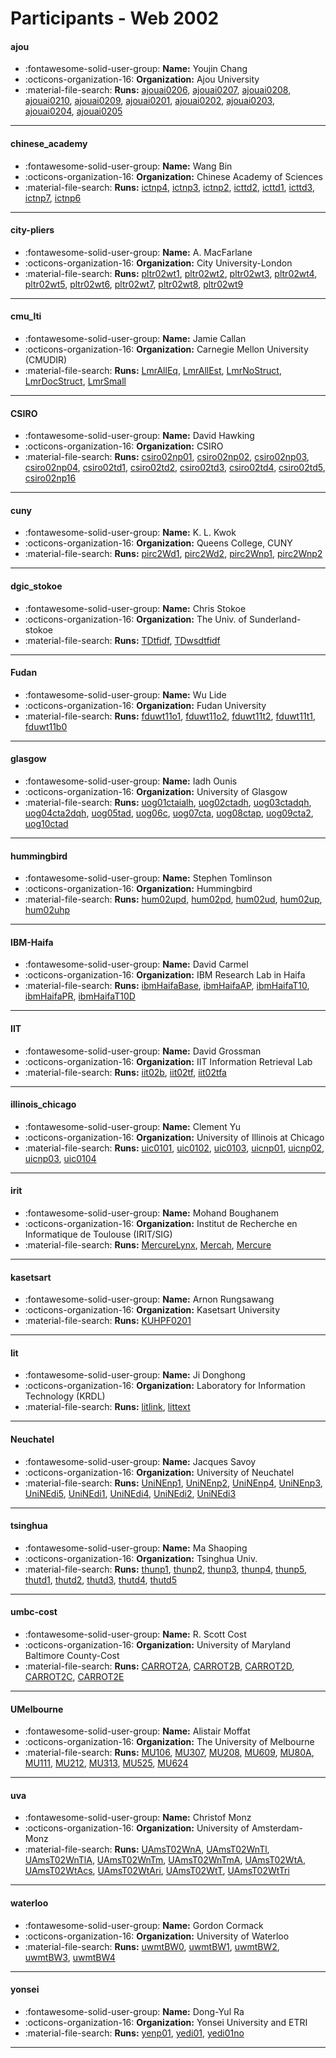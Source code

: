# Participants - Web 2002 

#### ajou
 - :fontawesome-solid-user-group: **Name:** Youjin Chang
 - :octicons-organization-16: **Organization:** Ajou University
 - :material-file-search: **Runs:** [ajouai0206](./runs.md#ajouai0206), [ajouai0207](./runs.md#ajouai0207), [ajouai0208](./runs.md#ajouai0208), [ajouai0210](./runs.md#ajouai0210), [ajouai0209](./runs.md#ajouai0209), [ajouai0201](./runs.md#ajouai0201), [ajouai0202](./runs.md#ajouai0202), [ajouai0203](./runs.md#ajouai0203), [ajouai0204](./runs.md#ajouai0204), [ajouai0205](./runs.md#ajouai0205)

---
#### chinese_academy
 - :fontawesome-solid-user-group: **Name:** Wang Bin
 - :octicons-organization-16: **Organization:** Chinese Academy of Sciences
 - :material-file-search: **Runs:** [ictnp4](./runs.md#ictnp4), [ictnp3](./runs.md#ictnp3), [ictnp2](./runs.md#ictnp2), [icttd2](./runs.md#icttd2), [icttd1](./runs.md#icttd1), [icttd3](./runs.md#icttd3), [ictnp7](./runs.md#ictnp7), [ictnp6](./runs.md#ictnp6)

---
#### city-pliers
 - :fontawesome-solid-user-group: **Name:** A. MacFarlane
 - :octicons-organization-16: **Organization:** City University-London
 - :material-file-search: **Runs:** [pltr02wt1](./runs.md#pltr02wt1), [pltr02wt2](./runs.md#pltr02wt2), [pltr02wt3](./runs.md#pltr02wt3), [pltr02wt4](./runs.md#pltr02wt4), [pltr02wt5](./runs.md#pltr02wt5), [pltr02wt6](./runs.md#pltr02wt6), [pltr02wt7](./runs.md#pltr02wt7), [pltr02wt8](./runs.md#pltr02wt8), [pltr02wt9](./runs.md#pltr02wt9)

---
#### cmu_lti
 - :fontawesome-solid-user-group: **Name:** Jamie Callan
 - :octicons-organization-16: **Organization:** Carnegie Mellon University (CMUDIR)
 - :material-file-search: **Runs:** [LmrAllEq](./runs.md#lmralleq), [LmrAllEst](./runs.md#lmrallest), [LmrNoStruct](./runs.md#lmrnostruct), [LmrDocStruct](./runs.md#lmrdocstruct), [LmrSmall](./runs.md#lmrsmall)

---
#### CSIRO
 - :fontawesome-solid-user-group: **Name:** David Hawking
 - :octicons-organization-16: **Organization:** CSIRO
 - :material-file-search: **Runs:** [csiro02np01](./runs.md#csiro02np01), [csiro02np02](./runs.md#csiro02np02), [csiro02np03](./runs.md#csiro02np03), [csiro02np04](./runs.md#csiro02np04), [csiro02td1](./runs.md#csiro02td1), [csiro02td2](./runs.md#csiro02td2), [csiro02td3](./runs.md#csiro02td3), [csiro02td4](./runs.md#csiro02td4), [csiro02td5](./runs.md#csiro02td5), [csiro02np16](./runs.md#csiro02np16)

---
#### cuny
 - :fontawesome-solid-user-group: **Name:** K. L. Kwok
 - :octicons-organization-16: **Organization:** Queens College, CUNY
 - :material-file-search: **Runs:** [pirc2Wd1](./runs.md#pirc2wd1), [pirc2Wd2](./runs.md#pirc2wd2), [pirc2Wnp1](./runs.md#pirc2wnp1), [pirc2Wnp2](./runs.md#pirc2wnp2)

---
#### dgic_stokoe
 - :fontawesome-solid-user-group: **Name:** Chris Stokoe
 - :octicons-organization-16: **Organization:** The Univ. of Sunderland-stokoe
 - :material-file-search: **Runs:** [TDtfidf](./runs.md#tdtfidf), [TDwsdtfidf](./runs.md#tdwsdtfidf)

---
#### Fudan
 - :fontawesome-solid-user-group: **Name:** Wu Lide
 - :octicons-organization-16: **Organization:** Fudan University
 - :material-file-search: **Runs:** [fduwt11o1](./runs.md#fduwt11o1), [fduwt11o2](./runs.md#fduwt11o2), [fduwt11t2](./runs.md#fduwt11t2), [fduwt11t1](./runs.md#fduwt11t1), [fduwt11b0](./runs.md#fduwt11b0)

---
#### glasgow
 - :fontawesome-solid-user-group: **Name:** Iadh Ounis
 - :octicons-organization-16: **Organization:** University of Glasgow
 - :material-file-search: **Runs:** [uog01ctaialh](./runs.md#uog01ctaialh), [uog02ctadh](./runs.md#uog02ctadh), [uog03ctadqh](./runs.md#uog03ctadqh), [uog04cta2dqh](./runs.md#uog04cta2dqh), [uog05tad](./runs.md#uog05tad), [uog06c](./runs.md#uog06c), [uog07cta](./runs.md#uog07cta), [uog08ctap](./runs.md#uog08ctap), [uog09cta2](./runs.md#uog09cta2), [uog10ctad](./runs.md#uog10ctad)

---
#### hummingbird
 - :fontawesome-solid-user-group: **Name:** Stephen Tomlinson
 - :octicons-organization-16: **Organization:** Hummingbird
 - :material-file-search: **Runs:** [hum02upd](./runs.md#hum02upd), [hum02pd](./runs.md#hum02pd), [hum02ud](./runs.md#hum02ud), [hum02up](./runs.md#hum02up), [hum02uhp](./runs.md#hum02uhp)

---
#### IBM-Haifa
 - :fontawesome-solid-user-group: **Name:** David Carmel
 - :octicons-organization-16: **Organization:** IBM Research Lab in Haifa
 - :material-file-search: **Runs:** [ibmHaifaBase](./runs.md#ibmhaifabase), [ibmHaifaAP](./runs.md#ibmhaifaap), [ibmHaifaT10](./runs.md#ibmhaifat10), [ibmHaifaPR](./runs.md#ibmhaifapr), [ibmHaifaT10D](./runs.md#ibmhaifat10d)

---
#### IIT
 - :fontawesome-solid-user-group: **Name:** David Grossman
 - :octicons-organization-16: **Organization:** IIT Information Retrieval Lab
 - :material-file-search: **Runs:** [iit02b](./runs.md#iit02b), [iit02tf](./runs.md#iit02tf), [iit02tfa](./runs.md#iit02tfa)

---
#### illinois_chicago
 - :fontawesome-solid-user-group: **Name:** Clement Yu
 - :octicons-organization-16: **Organization:** University of Illinois at Chicago
 - :material-file-search: **Runs:** [uic0101](./runs.md#uic0101), [uic0102](./runs.md#uic0102), [uic0103](./runs.md#uic0103), [uicnp01](./runs.md#uicnp01), [uicnp02](./runs.md#uicnp02), [uicnp03](./runs.md#uicnp03), [uic0104](./runs.md#uic0104)

---
#### irit
 - :fontawesome-solid-user-group: **Name:** Mohand Boughanem
 - :octicons-organization-16: **Organization:** Institut de Recherche en Informatique de Toulouse (IRIT/SIG)
 - :material-file-search: **Runs:** [MercureLynx](./runs.md#mercurelynx), [Mercah](./runs.md#mercah), [Mercure](./runs.md#mercure)

---
#### kasetsart
 - :fontawesome-solid-user-group: **Name:** Arnon Rungsawang
 - :octicons-organization-16: **Organization:** Kasetsart University
 - :material-file-search: **Runs:** [KUHPF0201](./runs.md#kuhpf0201)

---
#### lit
 - :fontawesome-solid-user-group: **Name:** Ji Donghong
 - :octicons-organization-16: **Organization:** Laboratory for Information Technology (KRDL)
 - :material-file-search: **Runs:** [litlink](./runs.md#litlink), [littext](./runs.md#littext)

---
#### Neuchatel
 - :fontawesome-solid-user-group: **Name:** Jacques Savoy
 - :octicons-organization-16: **Organization:** University of Neuchatel
 - :material-file-search: **Runs:** [UniNEnp1](./runs.md#uninenp1), [UniNEnp2](./runs.md#uninenp2), [UniNEnp4](./runs.md#uninenp4), [UniNEnp3](./runs.md#uninenp3), [UniNEdi5](./runs.md#uninedi5), [UniNEdi1](./runs.md#uninedi1), [UniNEdi4](./runs.md#uninedi4), [UniNEdi2](./runs.md#uninedi2), [UniNEdi3](./runs.md#uninedi3)

---
#### tsinghua
 - :fontawesome-solid-user-group: **Name:** Ma Shaoping
 - :octicons-organization-16: **Organization:** Tsinghua Univ.
 - :material-file-search: **Runs:** [thunp1](./runs.md#thunp1), [thunp2](./runs.md#thunp2), [thunp3](./runs.md#thunp3), [thunp4](./runs.md#thunp4), [thunp5](./runs.md#thunp5), [thutd1](./runs.md#thutd1), [thutd2](./runs.md#thutd2), [thutd3](./runs.md#thutd3), [thutd4](./runs.md#thutd4), [thutd5](./runs.md#thutd5)

---
#### umbc-cost
 - :fontawesome-solid-user-group: **Name:** R. Scott Cost
 - :octicons-organization-16: **Organization:** University of Maryland Baltimore County-Cost
 - :material-file-search: **Runs:** [CARROT2A](./runs.md#carrot2a), [CARROT2B](./runs.md#carrot2b), [CARROT2D](./runs.md#carrot2d), [CARROT2C](./runs.md#carrot2c), [CARROT2E](./runs.md#carrot2e)

---
#### UMelbourne
 - :fontawesome-solid-user-group: **Name:** Alistair Moffat
 - :octicons-organization-16: **Organization:** The University of Melbourne
 - :material-file-search: **Runs:** [MU106](./runs.md#mu106), [MU307](./runs.md#mu307), [MU208](./runs.md#mu208), [MU609](./runs.md#mu609), [MU80A](./runs.md#mu80a), [MU111](./runs.md#mu111), [MU212](./runs.md#mu212), [MU313](./runs.md#mu313), [MU525](./runs.md#mu525), [MU624](./runs.md#mu624)

---
#### uva
 - :fontawesome-solid-user-group: **Name:** Christof Monz
 - :octicons-organization-16: **Organization:** University of Amsterdam-Monz
 - :material-file-search: **Runs:** [UAmsT02WnA](./runs.md#uamst02wna), [UAmsT02WnTl](./runs.md#uamst02wntl), [UAmsT02WnTlA](./runs.md#uamst02wntla), [UAmsT02WnTm](./runs.md#uamst02wntm), [UAmsT02WnTmA](./runs.md#uamst02wntma), [UAmsT02WtA](./runs.md#uamst02wta), [UAmsT02WtAcs](./runs.md#uamst02wtacs), [UAmsT02WtAri](./runs.md#uamst02wtari), [UAmsT02WtT](./runs.md#uamst02wtt), [UAmsT02WtTri](./runs.md#uamst02wttri)

---
#### waterloo
 - :fontawesome-solid-user-group: **Name:** Gordon Cormack
 - :octicons-organization-16: **Organization:** University of Waterloo
 - :material-file-search: **Runs:** [uwmtBW0](./runs.md#uwmtbw0), [uwmtBW1](./runs.md#uwmtbw1), [uwmtBW2](./runs.md#uwmtbw2), [uwmtBW3](./runs.md#uwmtbw3), [uwmtBW4](./runs.md#uwmtbw4)

---
#### yonsei
 - :fontawesome-solid-user-group: **Name:** Dong-Yul Ra
 - :octicons-organization-16: **Organization:** Yonsei University and ETRI
 - :material-file-search: **Runs:** [yenp01](./runs.md#yenp01), [yedi01](./runs.md#yedi01), [yedi01no](./runs.md#yedi01no)

---
